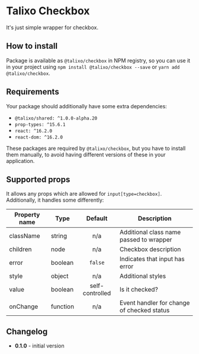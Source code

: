 # Talixo Checkbox

It's just simple wrapper for checkbox.

## How to install

Package is available as `@talixo/checkbox` in NPM registry, so you can use it in your project
using `npm install @talixo/checkbox --save` or `yarn add @talixo/checkbox`.

## Requirements

Your package should additionally have some extra dependencies:

- `@talixo/shared: ^1.0.0-alpha.20`
- `prop-types: ^15.6.1`
- `react: ^16.2.0`
- `react-dom: ^16.2.0`

These packages are required by `@talixo/checkbox`, but you have to install them manually,
to avoid having different versions of these in your application.

## Supported props

It allows any props which are allowed for `input[type=checkbox]`. Additionally, it handles some differently:

Property name | Type      | Default         | Description
--------------|-----------|:---------------:|--------------------------------
className     | string    | n/a             | Additional class name passed to wrapper
children      | node      | n/a             | Checkbox description
error         | boolean   | `false`         | Indicates that input has error
style         | object    | n/a             | Additional styles
value         | boolean   | self-controlled | Is it checked?
onChange      | function  | n/a             | Event handler for change of checked status

## Changelog

- **0.1.0** - initial version
